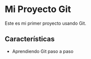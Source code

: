 # Mi Proyecto Git

Este es mi primer proyecto usando Git.
## Características
- Aprendiendo Git paso a paso

